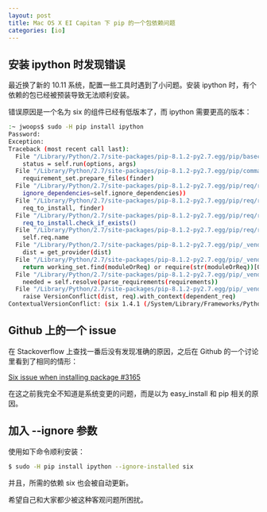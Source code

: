 ```yaml
---
layout: post
title: Mac OS X EI Capitan 下 pip 的一个包依赖问题
categories: [io]
---
```


## 安装 ipython 时发现错误

最近换了新的 10.11 系统，配置一些工具时遇到了小问题。安装 ipython 时，有个依赖的包已经被预装导致无法顺利安装。

错误原因是一个名为 six 的组件已经有低版本了，而 ipython 需要更高的版本：

~~~bash
:~ jwoops$ sudo -H pip install ipython
Password:
Exception:
Traceback (most recent call last):
  File "/Library/Python/2.7/site-packages/pip-8.1.2-py2.7.egg/pip/basecommand.py", line 215, in main
    status = self.run(options, args)
  File "/Library/Python/2.7/site-packages/pip-8.1.2-py2.7.egg/pip/commands/install.py", line 299, in run
    requirement_set.prepare_files(finder)
  File "/Library/Python/2.7/site-packages/pip-8.1.2-py2.7.egg/pip/req/req_set.py", line 370, in prepare_files
    ignore_dependencies=self.ignore_dependencies))
  File "/Library/Python/2.7/site-packages/pip-8.1.2-py2.7.egg/pip/req/req_set.py", line 458, in _prepare_file
    req_to_install, finder)
  File "/Library/Python/2.7/site-packages/pip-8.1.2-py2.7.egg/pip/req/req_set.py", line 397, in _check_skip_installed
    req_to_install.check_if_exists()
  File "/Library/Python/2.7/site-packages/pip-8.1.2-py2.7.egg/pip/req/req_install.py", line 1004, in check_if_exists
    self.req.name
  File "/Library/Python/2.7/site-packages/pip-8.1.2-py2.7.egg/pip/_vendor/pkg_resources/__init__.py", line 535, in get_distribution
    dist = get_provider(dist)
  File "/Library/Python/2.7/site-packages/pip-8.1.2-py2.7.egg/pip/_vendor/pkg_resources/__init__.py", line 415, in get_provider
    return working_set.find(moduleOrReq) or require(str(moduleOrReq))[0]
  File "/Library/Python/2.7/site-packages/pip-8.1.2-py2.7.egg/pip/_vendor/pkg_resources/__init__.py", line 943, in require
    needed = self.resolve(parse_requirements(requirements))
  File "/Library/Python/2.7/site-packages/pip-8.1.2-py2.7.egg/pip/_vendor/pkg_resources/__init__.py", line 834, in resolve
    raise VersionConflict(dist, req).with_context(dependent_req)
ContextualVersionConflict: (six 1.4.1 (/System/Library/Frameworks/Python.framework/Versions/2.7/Extras/lib/python), Requirement.parse('six>=1.9.0'), set(['prompt-toolkit']))

~~~

## Github 上的一个 issue

在 Stackoverflow 上查找一番后没有发现准确的原因，之后在 Github 的一个讨论里看到了相同的情形：

[Six issue when installing package #3165](https://github.com/pypa/pip/issues/3165)

在这之前我完全不知道是系统变更的问题，而是以为 easy_install 和 pip 相关的原因。

## 加入 --ignore 参数

使用如下命令顺利安装：

~~~bash
$ sudo -H pip install ipython --ignore-installed six
~~~

并且，所需的依赖 six 也会被自动更新。

希望自己和大家都少被这种客观问题所困扰。

